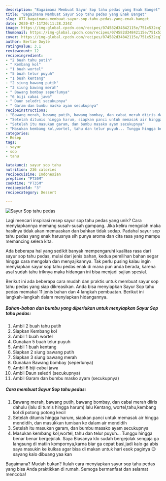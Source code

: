 ```yaml
---
description: "Bagaimana Membuat Sayur Sop tahu pedas yang Enak Banget"
title: "Bagaimana Membuat Sayur Sop tahu pedas yang Enak Banget"
slug: 877-bagaimana-membuat-sayur-sop-tahu-pedas-yang-enak-banget
date: 2020-07-11T20:11:28.234Z
image: https://img-global.cpcdn.com/recipes/074582d34842115e/751x532cq70/sayur-sop-tahu-pedas-foto-resep-utama.jpg
thumbnail: https://img-global.cpcdn.com/recipes/074582d34842115e/751x532cq70/sayur-sop-tahu-pedas-foto-resep-utama.jpg
cover: https://img-global.cpcdn.com/recipes/074582d34842115e/751x532cq70/sayur-sop-tahu-pedas-foto-resep-utama.jpg
author: Bertie Doyle
ratingvalue: 3.1
reviewcount: 12
recipeingredient:
- "2 buah tahu putih"
- " Kembang kol"
- "1 buah wortel"
- "5 buah telur puyuh"
- "1 buah kentang"
- "2 siung bawang putih"
- "3 siung bawang merah"
- " Bawang bombay seperlunya"
- "6 biji cabai jawa"
- " Daun seledri secukupnya"
- " Garam dan bumbu masko ayam secukupnya"
recipeinstructions:
- "Bawang merah, bawang putih, bawang bombay, dan cabai merah diiris dahulu (lalu di tumis hingga harum) lalu Kentang, wortel,tahu,kembang kol di potong potong kecil"
- "Setelah ditumis hingga harum, siapkan panci untuk memasak air hingga mendidih, dan masukkan tumisan ke dalam air mendidih"
- "Setelah itu masukan garam, dan bumbu masako ayam secukupnya"
- "Masukan kembang kol,wortel, tahu dan telur puyuh... Tunggu hingga benar benar bergejolak. Saya Biasanya klo sudah bergejolak sengaja ga langsung di matiin kompornya,karna biar ga cepat basi,jadi kalo ga abis saya masukin ke kulkas agar bisa di makan untuk hari esok paginya 😉 sayang kalo dibuang yaa kan"
categories:
- Resep
tags:
- sayur
- sop
- tahu

katakunci: sayur sop tahu 
nutrition: 236 calories
recipecuisine: Indonesian
preptime: "PT30M"
cooktime: "PT35M"
recipeyield: "3"
recipecategory: Dessert

---
```



![Sayur Sop tahu pedas](https://img-global.cpcdn.com/recipes/074582d34842115e/751x532cq70/sayur-sop-tahu-pedas-foto-resep-utama.jpg)

Lagi mencari inspirasi resep sayur sop tahu pedas yang unik? Cara menyiapkannya memang susah-susah gampang. Jika keliru mengolah maka hasilnya tidak akan memuaskan dan bahkan tidak sedap. Padahal sayur sop tahu pedas yang enak harusnya sih punya aroma dan cita rasa yang mampu memancing selera kita.



Ada beberapa hal yang sedikit banyak mempengaruhi kualitas rasa dari sayur sop tahu pedas, mulai dari jenis bahan, kedua pemilihan bahan segar hingga cara mengolah dan menyajikannya. Tak perlu pusing kalau ingin menyiapkan sayur sop tahu pedas enak di mana pun anda berada, karena asal sudah tahu triknya maka hidangan ini bisa menjadi sajian spesial.


Berikut ini ada beberapa cara mudah dan praktis untuk membuat sayur sop tahu pedas yang siap dikreasikan. Anda bisa menyiapkan Sayur Sop tahu pedas memakai 11 jenis bahan dan 4 langkah pembuatan. Berikut ini langkah-langkah dalam menyiapkan hidangannya.

<!--inarticleads1-->

##### Bahan-bahan dan bumbu yang diperlukan untuk menyiapkan Sayur Sop tahu pedas:

1. Ambil 2 buah tahu putih
1. Siapkan  Kembang kol
1. Ambil 1 buah wortel
1. Gunakan 5 buah telur puyuh
1. Ambil 1 buah kentang
1. Siapkan 2 siung bawang putih
1. Siapkan 3 siung bawang merah
1. Gunakan  Bawang bombay (seperlunya)
1. Ambil 6 biji cabai jawa
1. Ambil  Daun seledri (secukupnya)
1. Ambil  Garam dan bumbu masko ayam (secukupnya)




<!--inarticleads2-->

##### Cara membuat Sayur Sop tahu pedas:

1. Bawang merah, bawang putih, bawang bombay, dan cabai merah diiris dahulu (lalu di tumis hingga harum) lalu Kentang, wortel,tahu,kembang kol di potong potong kecil
1. Setelah ditumis hingga harum, siapkan panci untuk memasak air hingga mendidih, dan masukkan tumisan ke dalam air mendidih
1. Setelah itu masukan garam, dan bumbu masako ayam secukupnya
1. Masukan kembang kol,wortel, tahu dan telur puyuh... Tunggu hingga benar benar bergejolak. Saya Biasanya klo sudah bergejolak sengaja ga langsung di matiin kompornya,karna biar ga cepat basi,jadi kalo ga abis saya masukin ke kulkas agar bisa di makan untuk hari esok paginya 😉 sayang kalo dibuang yaa kan




Bagaimana? Mudah bukan? Itulah cara menyiapkan sayur sop tahu pedas yang bisa Anda praktikkan di rumah. Semoga bermanfaat dan selamat mencoba!
